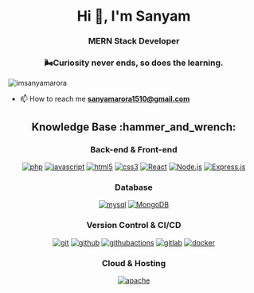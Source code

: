 <h1 align="center">Hi 👋, I'm Sanyam</h1>
<h3 align="center">MERN Stack Developer</h3>


<h3 align="center">🌬Curiosity never ends, so does the learning.</h3>
<p align="left"> <img src="https://komarev.com/ghpvc/?username=imsanyamarora&label=Profile%20views&color=0e75b6&style=flat" alt="imsanyamarora" /> </p>


- 📫 How to reach me **sanyamarora1510@gmail.com**

<div align="center">
<h2>Knowledge Base :hammer_and_wrench:</h2>

<h3>Back-end & Front-end</h3>

<a href="https://php.net" target="_blank"><img src="https://img.shields.io/badge/PHP-white.svg?style=for-the-badge&logo=php&logoColor=777BB4" alt="php"/></a>
<a href="https://developer.mozilla.org/en-US/docs/Web/JavaScript" target="_blank"><img src="https://img.shields.io/badge/JavaScript-white.svg?style=for-the-badge&logo=javascript&logoColor=#F7DF1E" alt="javascript"/></a>
<a href="https://html.spec.whatwg.org/multipage/" target="_blank"><img src="https://img.shields.io/badge/-HTML-white?logo=html5&style=for-the-badge" alt="html5"/></a>
<a href="https://www.w3.org/Style/CSS" target="_blank"><img src="https://img.shields.io/badge/-CSS-white?logo=css3&logoColor=1572B6&style=for-the-badge" alt="css3"/></a>
<a href="https://reactjs.org/" target="_blank"><img src="https://img.shields.io/badge/React-white.svg?style=for-the-badge&logo=react&logoColor=61DAFB" alt="React"/></a>
<a href="https://nodejs.org/" target="_blank"><img src="https://img.shields.io/badge/Node.js-white.svg?style=for-the-badge&logo=node.js&logoColor=339933" alt="Node.js"/></a>
<a href="https://expressjs.com/" target="_blank"><img src="https://img.shields.io/badge/Express.js-white.svg?style=for-the-badge&logo=express&logoColor=000000" alt="Express.js"/></a>

<h3>Database</h3>
<a href="https://www.mysql.com/" target="_blank"><img src="https://img.shields.io/badge/-mysql-white?logo=mysql&logoColor=4479A1&style=for-the-badge" alt="mysql"/></a>
<a href="https://www.mongodb.com/" target="_blank"><img src="https://img.shields.io/badge/MongoDB-white.svg?style=for-the-badge&logo=mongodb&logoColor=47A248" alt="MongoDB"/></a>

<h3>Version Control & CI/CD</h3>
<a href="https://git-scm.com/" target="_blank"><img src="https://img.shields.io/badge/-git-white?logo=git&logoColor=F05032&style=for-the-badge" alt="git"/></a>
<a href="https://github.com/" target="_blank"><img src="https://img.shields.io/badge/-github-white?logo=github&logoColor=181717&style=for-the-badge" alt="github"/></a>
<a href="https://github.com/features/actions" target="_blank"><img src="https://img.shields.io/badge/-github_actions*-white?logo=githubactions&logoColor=2088FF&style=for-the-badge" alt="githubactions"/></a>
<a href="https://gitlab.com/" target="_blank"><img src="https://img.shields.io/badge/-gitlab-white?logo=gitlab&logoColor=FCA121&style=for-the-badge" alt="gitlab"/></a>
<a href="https://www.docker.com/" target="_blank"><img src="https://img.shields.io/badge/-docker-white?logo=docker&logoColor=2496ED&style=for-the-badge" alt="docker"/></a>


<h3>Cloud & Hosting</h3>

<a href="https://httpd.apache.org/" target="_blank"><img src="https://img.shields.io/badge/-apache-white?logo=apache&logoColor=D22128&style=for-the-badge" alt="apache"/></a>

</div>
